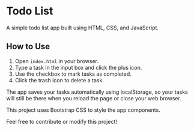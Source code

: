 # Todo List
A simple todo list app built using HTML, CSS, and JavaScript.

## How to Use
1. Open `index.html` in your browser.
2. Type a task in the input box and click the plus icon.
3. Use the checkbox to mark tasks as completed.
4. Click the trash icon to delete a task.

The app saves your tasks automatically using localStorage, so your tasks will still be there when you reload the page or close your web browser.

This project uses Bootstrap CSS to style the app components.

Feel free to contribute or modify this project!
